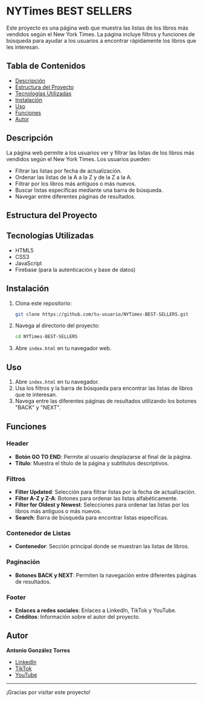 # NYTimes BEST SELLERS

Este proyecto es una página web que muestra las listas de los libros más vendidos según el New York Times. La página incluye filtros y funciones de búsqueda para ayudar a los usuarios a encontrar rápidamente los libros que les interesan.

## Tabla de Contenidos
- [Descripción](#descripción)
- [Estructura del Proyecto](#estructura-del-proyecto)
- [Tecnologías Utilizadas](#tecnologías-utilizadas)
- [Instalación](#instalación)
- [Uso](#uso)
- [Funciones](#funciones)
- [Autor](#autor)

## Descripción

La página web permite a los usuarios ver y filtrar las listas de los libros más vendidos según el New York Times. Los usuarios pueden:
- Filtrar las listas por fecha de actualización.
- Ordenar las listas de la A a la Z y de la Z a la A.
- Filtrar por los libros más antiguos o más nuevos.
- Buscar listas específicas mediante una barra de búsqueda.
- Navegar entre diferentes páginas de resultados.

## Estructura del Proyecto


## Tecnologías Utilizadas

- HTML5
- CSS3
- JavaScript
- Firebase (para la autenticación y base de datos)

## Instalación

1. Clona este repositorio:
    ```bash
    git clone https://github.com/tu-usuario/NYTimes-BEST-SELLERS.git
    ```

2. Navega al directorio del proyecto:
    ```bash
    cd NYTimes-BEST-SELLERS
    ```

3. Abre `index.html` en tu navegador web.

## Uso

1. Abre `index.html` en tu navegador.
2. Usa los filtros y la barra de búsqueda para encontrar las listas de libros que te interesan.
3. Navega entre las diferentes páginas de resultados utilizando los botones "BACK" y "NEXT".

## Funciones

### Header
- **Botón GO TO END**: Permite al usuario desplazarse al final de la página.
- **Título**: Muestra el título de la página y subtítulos descriptivos.

### Filtros
- **Filter Updated**: Selección para filtrar listas por la fecha de actualización.
- **Filter A-Z y Z-A**: Botones para ordenar las listas alfabéticamente.
- **Filter for Oldest y Newest**: Selecciones para ordenar las listas por los libros más antiguos o más nuevos.
- **Search**: Barra de búsqueda para encontrar listas específicas.

### Contenedor de Listas
- **Contenedor**: Sección principal donde se muestran las listas de libros.

### Paginación
- **Botones BACK y NEXT**: Permiten la navegación entre diferentes páginas de resultados.

### Footer
- **Enlaces a redes sociales**: Enlaces a LinkedIn, TikTok y YouTube.
- **Créditos**: Información sobre el autor del proyecto.

## Autor

**Antonio González Torres**

- [LinkedIn](https://www.linkedin.com/in/antonio-gonz%C3%A1lez-torres-35b74522a/)
- [TikTok](https://www.tiktok.com/@nitolez)
- [YouTube](https://www.youtube.com/channel/UCopsTgFu3D_SoIaE7lvwN3Q)

---

¡Gracias por visitar este proyecto!
